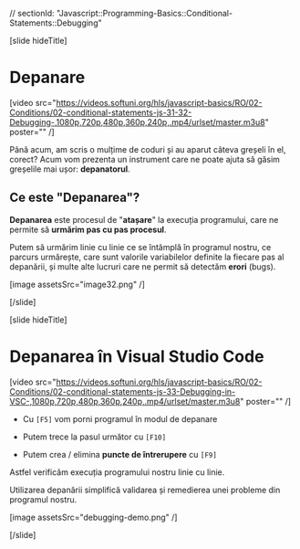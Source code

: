 // sectionId: "Javascript::Programming-Basics::Conditional-Statements::Debugging"

[slide hideTitle]
# Depanare

[video src="https://videos.softuni.org/hls/javascript-basics/RO/02-Conditions/02-conditional-statements-js-31-32-Debugging-,1080p,720p,480p,360p,240p,.mp4/urlset/master.m3u8" poster="" /]

Până acum, am scris o mulțime de coduri și au aparut câteva greșeli în el, corect? Acum vom prezenta un instrument care ne poate ajuta să găsim greșelile mai ușor: **depanatorul**.

## Ce este "Depanarea"?

**Depanarea** este procesul de "**atașare**" la execuția programului, care ne permite să **urmărim pas cu pas procesul**.

Putem să urmărim linie cu linie ce se întâmplă în programul nostru, ce parcurs urmărește, care sunt valorile variabilelor definite la fiecare pas al depanării, și multe alte lucruri care ne permit să detectăm **erori** (bugs).

[image assetsSrc="image32.png" /]

[/slide]

[slide hideTitle]

# Depanarea în Visual Studio Code

[video src="https://videos.softuni.org/hls/javascript-basics/RO/02-Conditions/02-conditional-statements-js-33-Debugging-in-VSC-,1080p,720p,480p,360p,240p,.mp4/urlset/master.m3u8" poster="" /]

* Cu `[F5]` vom porni programul în modul de depanare

* Putem trece la pasul următor cu `[F10]`

* Putem crea / elimina **puncte de întrerupere** cu `[F9]`

Astfel verificăm execuția programului nostru linie cu linie.

Utilizarea depanării simplifică validarea și remedierea unei probleme din programul nostru.

[image assetsSrc="debugging-demo.png" /]

[/slide]

